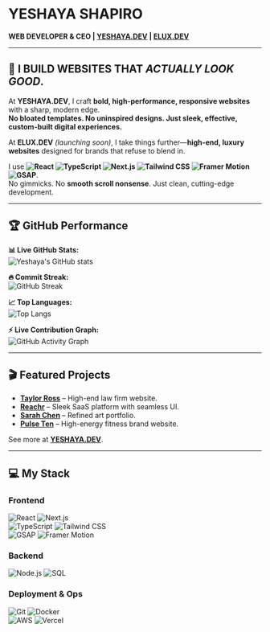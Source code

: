 # YESHAYA SHAPIRO  

**WEB DEVELOPER & CEO | [YESHAYA.DEV](https://yeshaya.dev/) | [ELUX.DEV](https://elux.dev/)**  

---

## 🚀 I BUILD WEBSITES THAT *ACTUALLY LOOK GOOD*.  

At **YESHAYA.DEV**, I craft **bold, high-performance, responsive websites** with a sharp, modern edge.  
**No bloated templates. No uninspired designs. Just sleek, effective, custom-built digital experiences.**  

At **ELUX.DEV** *(launching soon)*, I take things further—**high-end, luxury websites** designed for brands that refuse to blend in.  

I use **![React](https://img.shields.io/badge/-React-61DAFB?style=flat-square&logo=react&logoColor=black) ![TypeScript](https://img.shields.io/badge/-TypeScript-3178C6?style=flat-square&logo=typescript&logoColor=white) ![Next.js](https://img.shields.io/badge/-Next.js-000000?style=flat-square&logo=nextdotjs&logoColor=white) ![Tailwind CSS](https://img.shields.io/badge/-TailwindCSS-38B2AC?style=flat-square&logo=tailwind-css&logoColor=white) ![Framer Motion](https://img.shields.io/badge/-Framer_Motion-0055FF?style=flat-square&logo=framer&logoColor=white) ![GSAP](https://img.shields.io/badge/-GSAP-88CE02?style=flat-square&logo=greensock&logoColor=black)**.  
No gimmicks. No **smooth scroll nonsense**. Just clean, cutting-edge development.  

---

## 🏆 GitHub Performance  

**📊 Live GitHub Stats:**  
![Yeshaya's GitHub stats](https://github-readme-stats.vercel.app/api?username=IsaiahShap&show_icons=true&theme=radical)  

**🔥 Commit Streak:**  
![GitHub Streak](https://github-readme-streak-stats.herokuapp.com/?user=IsaiahShap&theme=radical)  

**📈 Top Languages:**  
![Top Langs](https://github-readme-stats.vercel.app/api/top-langs/?username=IsaiahShap&layout=compact&theme=radical)  

**⚡ Live Contribution Graph:**  
![GitHub Activity Graph](https://github-readme-activity-graph.vercel.app/graph?username=IsaiahShap&theme=react-dark)  

---

## 🎬 Featured Projects  

- **[Taylor Ross](https://taylor-ross.vercel.app/)** – High-end law firm website.  
- **[Reachr](https://reachr.vercel.app/)** – Sleek SaaS platform with seamless UI.  
- **[Sarah Chen](https://sarahchen.vercel.app/)** – Refined art portfolio.  
- **[Pulse Ten](https://pulse-ten-tau.vercel.app/)** – High-energy fitness brand website.  

See more at **[YESHAYA.DEV](https://yeshaya.dev/)**.  

---

## 💻 My Stack  

### **Frontend**  
![React](https://img.shields.io/badge/-React-61DAFB?style=flat-square&logo=react&logoColor=black) ![Next.js](https://img.shields.io/badge/-Next.js-000000?style=flat-square&logo=nextdotjs&logoColor=white)  
![TypeScript](https://img.shields.io/badge/-TypeScript-3178C6?style=flat-square&logo=typescript&logoColor=white) ![Tailwind CSS](https://img.shields.io/badge/-TailwindCSS-38B2AC?style=flat-square&logo=tailwind-css&logoColor=white)  
![GSAP](https://img.shields.io/badge/-GSAP-88CE02?style=flat-square&logo=greensock&logoColor=black) ![Framer Motion](https://img.shields.io/badge/-Framer_Motion-0055FF?style=flat-square&logo=framer&logoColor=white)  

### **Backend**  
![Node.js](https://img.shields.io/badge/-Node.js-339933?style=flat-square&logo=node.js&logoColor=white) ![SQL](https://img.shields.io/badge/-SQL-4479A1?style=flat-square&logo=postgresql&logoColor=white)  

### **Deployment & Ops**  
![Git](https://img.shields.io/badge/-Git-F05032?style=flat-square&logo=git&logoColor=white) ![Docker](https://img.shields.io/badge/-Docker-2496ED?style=flat-square&logo=docker&logoColor=white)  
![AWS](https://img.shields.io/badge/-AWS-232F3E?style=flat-square&logo=amazon-aws&logoColor=white) ![Vercel](https://img.shields.io/badge/-Vercel-000000?style=flat-square&logo=vercel&logoColor=white)  


